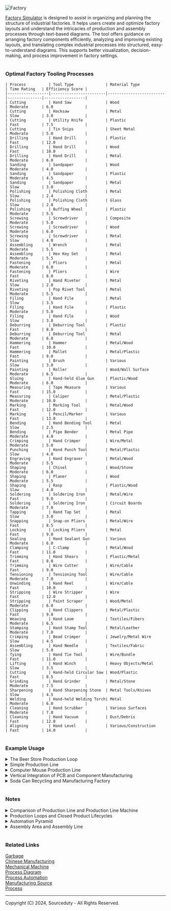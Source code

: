 ![Factory](https://github.com/sourceduty/Factory_Simulator/assets/123030236/e53ad148-7229-456f-9702-cd53bce6e110)

[Factory Simulator](https://chat.openai.com/g/g-tYRlt7b2g-factory-simulator) is designed to assist in organizing and planning the structure of industrial factories. It helps users create and optimize factory layouts and understand the intricacies of production and assembly processes through text-based diagrams. The tool offers guidance on arranging factory components efficiently, analyzing and improving existing layouts, and translating complex industrial processes into structured, easy-to-understand diagrams. This supports better visualization, decision-making, and process improvement in factory settings.

#
### Optimal Factory Tooling Processes

```
| Process          | Tool Type              | Material Type           | Time Rating   | Efficiency Score |
|------------------|------------------------|-------------------------|---------------|------------------|
| Cutting          | Hand Saw               | Wood                    | Moderate      | 6.0              |
| Cutting          | Hacksaw                | Metal                   | Slow          | 3.0              |
| Cutting          | Utility Knife          | Plastic                 | Fast          | 7.5              |
| Cutting          | Tin Snips              | Sheet Metal             | Moderate      | 5.0              |
| Drilling         | Hand Drill             | Plastic                 | Fast          | 12.0             |
| Drilling         | Hand Drill             | Wood                    | Fast          | 10.0             |
| Drilling         | Hand Drill             | Metal                   | Moderate      | 6.0              |
| Sanding          | Sandpaper              | Wood                    | Moderate      | 4.0              |
| Sanding          | Sandpaper              | Plastic                 | Moderate      | 4.5              |
| Sanding          | Sandpaper              | Metal                   | Slow          | 3.0              |
| Polishing        | Polishing Cloth        | Metal                   | Slow          | 2.4              |
| Polishing        | Polishing Cloth        | Glass                   | Slow          | 2.0              |
| Polishing        | Buffing Wheel          | Plastic                 | Moderate      | 5.5              |
| Screwing         | Screwdriver            | Composite               | Moderate      | 5.0              |
| Screwing         | Screwdriver            | Wood                    | Moderate      | 6.0              |
| Screwing         | Screwdriver            | Metal                   | Slow          | 4.0              |
| Assembling       | Wrench                 | Metal                   | Moderate      | 5.5              |
| Assembling       | Hex Key Set            | Metal                   | Moderate      | 5.5              |
| Fastening        | Pliers                 | Metal                   | Moderate      | 6.0              |
| Fastening        | Pliers                 | Wire                    | Fast          | 8.0              |
| Riveting         | Hand Riveter           | Metal                   | Slow          | 2.8              |
| Riveting         | Pop Rivet Tool         | Metal                   | Moderate      | 5.5              |
| Filing           | Hand File              | Metal                   | Slow          | 3.5              |
| Filing           | Hand File              | Plastic                 | Moderate      | 5.0              |
| Filing           | Hand File              | Wood                    | Slow          | 3.8              |
| Deburring        | Deburring Tool         | Plastic                 | Fast          | 8.0              |
| Deburring        | Deburring Tool         | Metal                   | Moderate      | 6.0              |
| Hammering        | Hammer                 | Metal/Wood              | Fast          | 10.0             |
| Hammering        | Mallet                 | Metal/Plastic           | Fast          | 9.0              |
| Painting         | Brush                  | Various                 | Slow          | 3.0              |
| Painting         | Roller                 | Wood/Wall Surface       | Moderate      | 6.5              |
| Gluing           | Hand-held Glue Gun     | Plastic/Wood            | Moderate      | 6.0              |
| Measuring        | Tape Measure           | Various                 | Fast          | 15.0             |
| Measuring        | Caliper                | Metal/Plastic           | Moderate      | 10.0             |
| Marking          | Marking Tool           | Metal/Wood              | Fast          | 12.0             |
| Marking          | Pencil/Marker          | Various                 | Fast          | 13.0             |
| Bending          | Hand Bending Tool      | Metal                   | Slow          | 2.5              |
| Bending          | Pipe Bender            | Metal Pipe              | Moderate      | 4.0              |
| Crimping         | Hand Crimper           | Wire/Metal              | Moderate      | 5.0              |
| Punching         | Hand Punch Tool        | Metal/Plastic           | Slow          | 4.0              |
| Engraving        | Hand Engraver          | Metal/Wood              | Moderate      | 5.5              |
| Shaping          | Chisel                 | Wood/Stone              | Moderate      | 6.0              |
| Shaping          | Planer                 | Wood                    | Moderate      | 5.5              |
| Shaping          | Rasp                   | Plastic/Wood            | Slow          | 4.0              |
| Soldering        | Soldering Iron         | Metal/Wire              | Fast          | 9.0              |
| Soldering        | Soldering Iron         | Circuit Boards          | Moderate      | 7.0              |
| Tapping          | Hand Tap Set           | Metal                   | Slow          | 3.0              |
| Snapping         | Snap-on Pliers         | Metal/Wire              | Fast          | 8.5              |
| Locking          | Locking Pliers         | Metal                   | Fast          | 9.0              |
| Sealing          | Hand Sealant Gun       | Various                 | Moderate      | 6.0              |
| Clamping         | C-Clamp                | Metal/Wood              | Fast          | 11.0             |
| Trimming         | Hand Shears            | Plastic/Metal           | Fast          | 8.0              |
| Trimming         | Wire Cutter            | Wire/Cable              | Fast          | 9.0              |
| Tensioning       | Tensioning Tool        | Wire/Cable              | Moderate      | 7.0              |
| Unwinding        | Hand Reel              | Wire/Cable              | Fast          | 10.0             |
| Stripping        | Wire Stripper          | Wire                    | Fast          | 12.0             |
| Stripping        | Paint Scraper          | Wood/Metal              | Moderate      | 6.0              |
| Clipping         | Hand Clippers          | Metal/Plastic           | Fast          | 9.0              |
| Weaving          | Hand Loom              | Textiles/Fibers         | Moderate      | 6.5              |
| Stamping         | Hand Stamp Tool        | Metal/Leather           | Moderate      | 7.0              |
| Crimping         | Bead Crimper           | Jewelry/Metal Wire      | Slow          | 4.5              |
| Assembling       | Hand Needle            | Textiles/Fabric         | Slow          | 5.0              |
| Tying            | Hand Tie Tool          | Wire/Bundle             | Fast          | 11.0             |
| Lifting          | Hand Winch             | Heavy Objects/Metal     | Slow          | 3.5              |
| Cutting          | Hand-held Circular Saw | Wood/Plastic            | Fast          | 8.5              |
| Grinding         | Hand Grinder           | Metal/Stone             | Moderate      | 7.5              |
| Sharpening       | Hand Sharpening Stone  | Metal Tools/Knives      | Slow          | 4.5              |
| Welding          | Hand-held Welding Torch| Metal                   | Moderate      | 6.0              |
| Cleaning         | Hand Scrubber          | Various Surfaces        | Moderate      | 7.0              |
| Cleaning         | Hand Vacuum            | Dust/Debris             | Fast          | 12.0             |
| Aligning         | Hand Level             | Various/Construction    | Fast          | 14.0             |
```

#
### Example Usage

<details><summary>The Beer Store Production Loop</summary>
<br>

![Beer Line](https://github.com/sourceduty/Factory_Simulator/assets/123030236/2b9e1ea7-2ec6-4ede-97fa-e2cb2fd5e200)

The Beer Store production loop incorporates a sustainable approach by integrating the return, inspection, and reuse or recycling of glass bottles. This process begins with the collection of returned bottles, which are then subjected to a rigorous inspection and sorting process. Reusable bottles are washed, sterilized, and re-entered into the beer bottling line, effectively reducing the demand for new glass production and minimizing waste. Bottles that fail the quality inspection are not discarded; instead, they are processed in a material recycling stream where they are converted back into raw glass material. This recycled glass then re-enters the production loop, either being formed into new bottles or utilized in other glass products. This circular production system not only ensures the efficient use of resources but also lessens the environmental impact by cutting down on waste and the need for new raw materials. The entire process is tightly integrated, from brewing and bottling to distribution, ensuring a consistent and sustainable operation that supports both environmental objectives and the business's bottom line.

```
                             +--------------------------------------+
                             |                                      |
                             |       Returned Bottle Collection     |
                             |                                      |
                             +-------------------+------------------+
                                                 |
                                                 v
                                  +--------------+--------------+
                                  |   Bottle Inspection &       |
                                  |     Sorting Process         |
                                  +--------------+--------------+
                                                 |
                                                 v
                              (Reusable)        / \       (Recycling)
                            +---------+        /   \        +---------+
                            |         |       /     \       |         |
                            | Bottle  |     /       \       | Material |
                            | Washing |<---+         +----->| Recycle  |
                            | &       |       Fail          | Process  |
                            | Reuse   |                     |         |
                            |         |                     |         |
                            +---------+                     +---------+
                                  |                                |
                                  |                                |
                                  v                                v
+---------+------------+    +---------+-------------+     +---------+------------+
|  Glass Manufacturing  |   |  Raw Material Input   |     |  Glass Manufacturing  |
+----------+------------+   +----------+------------+     +----------+-----------+
           |                             |                             |
           v                             v                             v
+----------+------------+   +----------+------------+   +----------+------------+
|  Bottle Washing &     |   |  Bottle Washing &     |   |  Bottle Washing &     |
|     Sterilization     |   |     Sterilization     |   |     Sterilization     |
+----------+------------+   +----------+------------+   +----------+------------+
           |                             |                             |
           v                             v                             v
+----------+------------+   +----------+------------+   +----------+------------+
|   Beer Brewing and    |   |   Beer Brewing and    |   |   Beer Brewing and    |
|     Mixing Process    |   |     Mixing Process    |   |     Mixing Process    |
+----------+------------+   +----------+------------+   +----------+------------+
           |                             |                             |
           v                             v                             v
+----------+------------+   +----------+------------+   +----------+------------+
|   Beer Bottling &     |   |   Beer Bottling &     |   |   Beer Bottling &     |
|      Capping          |   |      Capping          |   |      Capping          |
+----------+------------+   +----------+------------+   +----------+------------+
           |                             |                             |
           v                             v                             v
+----------+------------+   +----------+------------+   +----------+------------+
|  Labeling & Packaging |   |  Labeling & Packaging |   |  Labeling & Packaging |
+----------+------------+   +----------+------------+   +----------+------------+
           |                             |                             |
           v                             v                             v
+----------+------------+   +----------+------------+   +----------+------------+
|   Quality Control     |   |   Quality Control     |   |   Quality Control     |
+----------+------------+   +----------+------------+   +----------+------------+
           |                             |                             |
           v                             v                             v
+----------+------------+   +----------+------------+   +----------+------------+
|    Distribution       |   |    Distribution       |   |    Distribution       |
+-----------------------+   +-----------------------+   +-----------------------+
```

<br>    
</details>

<details><summary>Simple Production Line</summary>
<br>

Below is an example of a simple production line for assembling a small electronic device, such as a smartphone. This diagram will illustrate the flow from receiving raw materials to the final packaging stage using plain text symbols and structure.

```
+-------------------+    +-------------------+    +-------------------+    +-------------------+    +-------------------+
| 1. Raw Material   | -> | 2. Component      | -> | 3. Assembly        | -> | 4. Quality        | -> | 5. Packaging      |
|   Storage         |    |   Preparation     |    |   Station          |    |   Control         |    |   and Shipping    |
+-------------------+    +-------------------+    +-------------------+    +-------------------+    +-------------------+
        |                     |                        |                        |                        |
        |                     |                        |                        |                        |
        v                     v                        v                        v                        v
+-------------------+    +-------------------+    +-------------------+    +-------------------+    +-------------------+
| - Warehouse for   |    | - SMD placement   |    | - Manual or       |    | - Visual and      |    | - Final product   |
|   storing         |    | - Soldering       |    |   automated       |    |   functional      |    |   boxing         |
|   components      |    | - PCB testing     |    |   assembly of     |    |   inspections     |    | - Labeling and   |
| - FIFO system     |    |                   |    |   components      |    | - Testing         |    |   barcoding      |
|                   |    |                   |    | - Integration of  |    |   equipment       |    | - Ready for      |
|                   |    |                   |    |   software        |    |                   |    |   distribution   |
+-------------------+    +-------------------+    +-------------------+    +-------------------+    +-------------------+
```

1. Raw Material Storage: This is the starting point where all necessary components and raw materials are stored. Using a First In, First Out (FIFO) system ensures that older stock is used first to prevent material aging.

2. Component Preparation: Components are prepared for assembly. This includes SMD (Surface-Mount Device) placements, soldering on printed circuit boards (PCBs), and initial testing to ensure functionality before assembly.

3. Assembly Station: Components and electronics are assembled together, either manually or with automated machinery. Software might be integrated during or after this stage.

4. Quality Control: After assembly, each unit undergoes thorough visual and functional testing to ensure that it meets the required specifications and quality standards.

5. Packaging and Shipping: Finally, the products are packaged, labeled, and prepared for distribution. Packaging also includes safety checks to ensure products are securely packed to avoid damage during transport.

This layout aims to provide a clear, streamlined workflow for the production of electronic devices, optimizing each stage for efficiency and quality control.

<br>    
</details>

<details><summary>Computer Mouse Production Line</summary>
<br>

Below is a simple text-based diagram representing a production line for manufacturing a computer mouse. This line includes the main stages such as parts fabrication, assembly, testing, and packaging.

```
+------------------+    +------------------+    +---------------+    +-------------------+    +---------------+
| Parts Fabrication | -> | Assembly Station | -> | Quality Test  | -> | Packaging Station | -> | Final Product |
+------------------+    +------------------+    +---------------+    +-------------------+    +---------------+
         |                          |                     |                    |                      |
         |                          |                     |                    |                      |
+------------------+         +-----------------+    +---------------+     +-------------------+    +---------------+
| Circuit Board Mfg |         | Component Assy |    | Testing Setup |     | Boxing & Labeling |    | Computer Mouse |
+------------------+         +-----------------+    +---------------+     +-------------------+    +---------------+
         |                          |                     |                    |                      |
         |                          |                     |                    |                      |
+------------------+         +-----------------+    +---------------+     +-------------------+    +---------------+
| Plastic Molding  |         | Screw & Clip    |    | Functionality |     | Quality Check     |    | Shipping      |
| for Body & Parts |         | Fitting         |    | & Click Tests |     | Before Boxing     |    |               |
+------------------+         +-----------------+    +---------------+     +-------------------+    +---------------+

```

Breakdown of the Production Line Stages:

1. Parts Fabrication:

Circuit Board Manufacturing: Electronic circuits are printed and components like chips are mounted.

Plastic Molding for Body and Components: All plastic parts including the body, buttons, and scroll wheel are molded.

2. Assembly Station:

Assembling Components: Circuit board, scroll wheel, buttons, and other internal mechanisms are assembled within the plastic body.

Screw and Clip Fitting: The body parts are screwed or clipped together to enclose all internal components securely.

3. Quality Test:

Testing Device Setup: Each assembled mouse is connected to a test device to check circuit connections and initial functionality.

Functionality and Click Test: All buttons and the scroll wheel are tested for responsiveness and durability.

4. Packaging Station:

Boxing and Labeling: Each tested and approved mouse is placed in its packaging along with user manuals and warranty information.

Quality Check Before Box: Final visual and functional checks are made before the product is sealed in its packaging.

5. Final Product:

Computer Mouse: The finished, packaged product ready for distribution and sale.

Shipping: Packaged products are shipped to distributors or directly to consumers.

This layout focuses on a streamlined flow from component fabrication through to final shipping, ensuring quality checks and efficient assembly processes.

<br>    
</details>

<details><summary>Vertical Integration of PCB and Component Manufacturing</summary>
<br>

```

Entrance
   |
   V
[Raw Material Storage] ---> [Component Storage]
   |                              |
   V                              V
[PCB Manufacturing]       [Component Manufacturing]
   |                              |
   V                              V
[PCB Testing]  <-------  [Component Assembly]
   |                              |
   V                              V
[Finished Goods Storage] ---> [Quality Control]
   |                              |
   V                              V
  Shipping  <-------------------  Packaging

```

This factory is meticulously designed to streamline the production of PCBs and their associated components, optimizing efficiency and quality control throughout the manufacturing process. The layout features a logical flow beginning with the Raw Material Storage, strategically positioned near the entrance for easy access. Raw materials move seamlessly to PCB and Component Manufacturing areas, each equipped with specialized processes like cutting, drilling, etching, and molding. The factory's central hub, the Component Assembly area, efficiently integrates tested PCBs and components, facilitating smooth operations. Quality Control and Packaging stations are strategically placed near Finished Goods Storage, ensuring that only the highest quality products are dispatched. By incorporating lean manufacturing principles, automation, and continuous workflow analysis, the factory not only minimizes waste but also maximizes productivity and product quality. This design supports a cohesive production environment, ensuring timely delivery and customer satisfaction.

<br>    
</details>

<details><summary>Soda Can Recycling and Manufacturing Factory</summary>
<br>

```

[Return Center] --> [Can Crusher] --> [Aluminum Melter] --> [Can Molding Machine] --> [Cooling Station] --> [Quality Check]
      |                                                                                                       |
      v                                                                                                       v
[Recycling Bin] --> [Non-Aluminum Separator]                                              [Defective Can Recycle Path] --> [Can Crusher]

[Quality Check] --> [Printing and Labeling] --> [Filling Station] --> [Sealing Machine] --> [Cooling Conveyor]
                                                                                                         |
                                                                                                         v
                                                                                                    [Storage]

```

This conceptual soda can manufacturing and dispensing factory represents a leap forward in sustainable vending technology. This closed-loop system efficiently recycles returned aluminum cans into fresh, ready-to-drink soda cans, significantly reducing waste and resource consumption. The process begins when customers return empty cans through the return center, where they are then crushed and melted down to form raw aluminum. This aluminum is molded into new cans, cooled, and subjected to rigorous quality checks to ensure defect-free production. Approved cans are printed, labeled, filled with soda, sealed, and cooled again before being stored for dispensing. By integrating recycling directly into the vending machine, this factory system minimizes the environmental impact associated with traditional soda vending machines and aluminum can manufacturing.

Beyond its environmental benefits, the factory also embodies advanced engineering and automation. Each stage, from crushing and melting to molding and filling, is meticulously designed for maximum efficiency and quality assurance. Defective cans are seamlessly redirected back into the recycling loop, ensuring that no material is wasted. The inclusion of a non-aluminum separator further enhances the system's efficiency by filtering out contaminants. By offering a convenient, eco-friendly solution for both consumers and manufacturers, this factory not only promotes sustainability but also sets a new standard for the vending industry. Customers benefit from the assurance of always having fresh soda, while participating in a straightforward recycling process that contributes to a greener planet.

<br>    
</details>

#
### Notes

<details><summary>Comparison of Production Line and Production Line Machine</summary>
<br>

In the multi-machine production line, each step of the process is handled by a different machine. This separation can make maintenance and updating processes easier, as each machine can be optimized or replaced independently. It also allows for simultaneous processing of multiple batches in different stages, which can increase throughput.

```
Input --> | Machine A | -- > | Machine B | -- > | Machine C | --> Output
           (Cutting)           (Molding)         (Assembly)
```

In contrast, the single production line machine integrates all processes into one unit. This compactness saves space and might reduce transition times between processes. However, it can lead to higher initial costs and complexity in maintenance. If one part of the machine encounters an issue, it could halt the entire production process.

```
Input --> | Combined Machine | --> Output
            (Cutting, Molding, Assembly)
```

Deciding between a production line with multiple machines or a single machine that combines all processes depends largely on the specific needs of the production. For larger operations with variable products, a multi-machine production line provides flexibility and scalability. For smaller operations or those with limited space and uniform products, a combined machine might be more efficient and cost-effective. 

- Multi-Machine Production Line: Best for flexibility, scalability, and simultaneous multiple batch processing. 
- Single Production Line Machine: Best for space-saving, potentially lower transition times, but higher risks in maintenance and operation disruptions.

<br>    
</details>

<details><summary>Production Loops and Closed Product Lifecycles</summary>
<br>

### Production Loop

The concept of a "production loop" is less traditional and typically refers to a more flexible manufacturing system. It could be a literal loop, where products move in a circular or looped pathway allowing for continuous production and easier integration of changes or modifications in the production process. Alternatively, it could metaphorically suggest a system that incorporates feedback and continuous improvement within the production cycle. This method is advantageous in scenarios that require:

- Greater flexibility to adapt to changes in product design or process
- Integration of quality control and continuous improvement processes directly into the production flow
- Reduction in waste and inefficiencies by reusing materials and components within the loop
- Enhanced ability to customize products

Production loops are particularly useful in industries where products need to be adapted frequently or where there is a strong emphasis on sustainability and minimizing waste.

### Comparison

The key differences between these systems largely hinge on their adaptability, efficiency, and suitability to specific types of production:

- Efficiency: Production lines are generally more efficient for high-volume, standardized product output. Production loops offer efficiency in resource use and adaptability.
- Flexibility: Production loops are more adaptable to changes in design, process, or material use. Production lines require a significant overhaul to change the production setup.
- Customization: Production loops better support customization and small-batch production runs compared to production lines, which are optimized for uniformity.

Choosing between a production line and a production loop depends on the specific needs of the manufacturing process, including the scale of production, the need for customization, and the importance of flexibility versus efficiency.

### Closed Product Lifecycles

Closed product lifecycles aren't always possible because as some companies grow, they stop producing their products, change materials, or change their business operations. Some products have to be single-use, like medication containers, food packaging, glass, pressure tanks, and consumer electronics. Returning product garbage to the original producer of a product might not always be possible because of the consumer's decisions, product scarcity, and product value.

<br>    
</details>

<details><summary>Automation Pyramid</summary>
<br>

The Automation Pyramid is a structured framework used to visualize the different layers of automation within a manufacturing environment. Starting from the bottom, Level 0 consists of field devices like sensors and actuators that directly interact with the production processes. Moving up, Level 1 involves basic controls through Programmable Logic Controllers (PLCs) which manage specific machines or processes. Level 2 extends this control through a more integrated approach using PLCs and Distributed Control Systems (DCS) to synchronize operations across several machines. At Level 3, supervisory control systems provide crucial interfaces for human operators, offering real-time operational data and control capabilities. The fourth level focuses on operations management, utilizing Manufacturing Execution Systems (MES) to optimize production schedules, manage inventory, and ensure quality. The apex of the pyramid, Level 5, integrates all operational data into Enterprise Resource Planning (ERP) systems, facilitating broad strategic management across the entire organization. This pyramid effectively illustrates how data and control flow upward through increasingly sophisticated systems, enabling comprehensive and integrated factory automation.

```
                                  ┌────────────┐
                                  │ Level 5:   │
                                  │ Enterprise │
                                  │ Management │
                                  └────────────┘
                                         │
                                         ▼
                                  ┌────────────┐
                                  │ Level 4:   │
                                  │ Operations │
                                  │ Management │
                                  └────────────┘
                                         │
                                         ▼
                                  ┌────────────┐
                                  │ Level 3:   │
                                  │ Supervisory│
                                  │ Control    │
                                  └────────────┘
                                         │
                                         ▼
                                  ┌────────────┐
                                  │ Level 2:   │
                                  │ Control    │
                                  │ (PLCs/DCS) │
                                  └────────────┘
                                         │
                                         ▼
                                  ┌────────────┐
                                  │ Level 1:   │
                                  │ Sensing &  │
                                  │ Actuation  │
                                  └────────────┘
                                         │
                                         ▼
                                  ┌────────────┐
                                  │ Level 0:   │
                                  │ Field      │
                                  │ Devices    │
                                  └────────────┘

```

<br>    
</details>

<details><summary>Assembly Area and Assembly Line</summary>
<br>

![Metal Assembly](https://github.com/sourceduty/Factory_Simulator/assets/123030236/2004292c-033b-417f-84c0-26259bf8380e)

An assembly area and an assembly line represent two distinct approaches to manufacturing and production, each with its own characteristics, advantages, and limitations. An assembly area is typically a more flexible workspace where various tasks or stages of production are completed in one general location. In this setting, workers often perform multiple functions, and the workflow can be adjusted based on the specific needs of the product being assembled. This approach is well-suited for low-volume, high-mix production environments where customization and adaptability are essential. The assembly area allows for greater creativity and problem-solving as workers handle diverse tasks and can make on-the-fly adjustments to accommodate unique or changing requirements.

In contrast, an assembly line is a highly structured and sequential approach to production, where the process is divided into a series of specific, repetitive tasks performed in a fixed order. Each worker or machine along the line is responsible for a single, specialized task, and the product moves from one station to the next until it is fully assembled. This method is ideal for high-volume, low-variation production, as it maximizes efficiency and consistency. The assembly line's linear nature and task specialization reduce the time and cost associated with manufacturing each unit, making it a cornerstone of mass production industries. However, this rigidity can limit flexibility and responsiveness to changes or customizations, as the entire line must be reconfigured to accommodate any significant modifications in the product design or process.

The optimal layout for a factory often depends on the type of production and the specific needs of the products being manufactured. For a factory focused on high-volume, standardized production, an assembly line layout is typically the most efficient. This configuration ensures a smooth, continuous flow of materials and products, with each workstation dedicated to a specific task in the sequence. This specialization and repetition enhance productivity and minimize downtime, leading to consistent output and lower unit costs. Conversely, for a factory dealing with low-volume, high-customization products, an assembly area layout would be more suitable. This layout allows for greater flexibility and adaptability, enabling workers to handle various tasks and make adjustments as needed to accommodate different product specifications. By combining dedicated manufacturing areas for components with flexible assembly areas, the factory can efficiently manage both standard and customized production requirements, ensuring optimal use of space and resources.

<br>    
</details>

#
### Related Links

[Garbage](https://github.com/sourceduty/Garbage)
<br>
[Chinese Manufacturing](https://github.com/sourceduty/Chinese_Manufacturing)
<br>
[Mechanical Machine](https://chat.openai.com/g/g-tDh9fIgp2-mechanical-machine)
<br>
[Process Diagram](https://chat.openai.com/g/g-BKPxbMYJD-process-diagram)
<br>
[Process Automation](https://chat.openai.com/g/g-BCcGUvggx-process-automation)
<br>
[Manufacturing Source](https://github.com/sourceduty/Manufacturing_Source)
<br>
[Process](https://github.com/sourceduty/Process)

***
Copyright (C) 2024, Sourceduty - All Rights Reserved.
